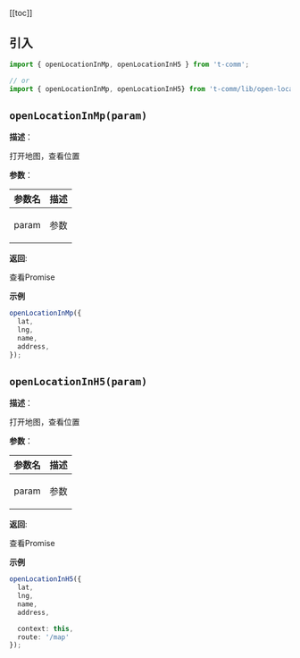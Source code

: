 [[toc]]

<h2>引入</h2>

```ts
import { openLocationInMp, openLocationInH5 } from 't-comm';

// or
import { openLocationInMp, openLocationInH5} from 't-comm/lib/open-location/index';
```


## `openLocationInMp(param)` 


**描述**：<p>打开地图，查看位置</p>

**参数**：


| 参数名 | 描述 |
| --- | --- |
| param | <p>参数</p> |

**返回**: <p>查看Promise</p>

**示例**

```ts
openLocationInMp({
  lat,
  lng,
  name,
  address,
});
```
<a name="openLocationInH5"></a>

## `openLocationInH5(param)` 


**描述**：<p>打开地图，查看位置</p>

**参数**：


| 参数名 | 描述 |
| --- | --- |
| param | <p>参数</p> |

**返回**: <p>查看Promise</p>

**示例**

```ts
openLocationInH5({
  lat,
  lng,
  name,
  address,

  context: this,
  route: '/map'
});
```
